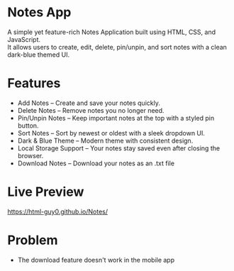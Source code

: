 # Notes App

A simple yet feature-rich Notes Application built using HTML, CSS, and JavaScript.  
It allows users to create, edit, delete, pin/unpin, and sort notes with a clean dark-blue themed UI.

# Features

- Add Notes – Create and save your notes quickly.  
- Delete Notes – Remove notes you no longer need.  
- Pin/Unpin Notes – Keep important notes at the top with a styled pin button.  
- Sort Notes – Sort by newest or oldest with a sleek dropdown UI.  
- Dark & Blue Theme – Modern theme with consistent design.  
- Local Storage Support – Your notes stay saved even after closing the browser.  
- Download Notes – Download your notes as an .txt file

# Live Preview 
https://html-guy0.github.io/Notes/

# Problem
- The download feature doesn't work in the mobile app
